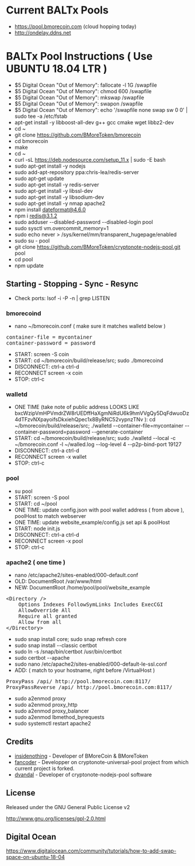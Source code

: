 Current BALTx Pools
======================
* https://pool.bmorecoin.com (cloud hopping today)
* http://ondelay.ddns.net


BALTx Pool Instructions ( Use UBUNTU 18.04 LTR )
======================
* $5 Digital Ocean "Out of Memory": fallocate -l 1G /swapfile
* $5 Digital Ocean "Out of Memory": chmod 600 /swapfile
* $5 Digital Ocean "Out of Memory": mkswap /swapfile
* $5 Digital Ocean "Out of Memory": swapon /swapfile
* $5 Digital Ocean "Out of Memory": echo '/swapfile none swap sw 0 0' | sudo tee -a /etc/fstab
* apt-get install -y libboost-all-dev g++ gcc cmake wget libbz2-dev
* cd ~
* git clone https://github.com/BMoreToken/bmorecoin
* cd bmorecoin
* make
* cd ~
* curl -sL https://deb.nodesource.com/setup_11.x | sudo -E bash
* sudo apt-get install -y nodejs
* sudo add-apt-repository ppa:chris-lea/redis-server
* sudo apt-get update
* sudo apt-get install -y redis-server
* sudo apt-get install -y libssl-dev
* sudo apt-get install -y libsodium-dev
* sudo apt-get install -y nmap apache2
* npm install dateformat@4.6.0
* npm i redis@3.1.2
* sudo adduser --disabled-password --disabled-login pool
* sudo sysctl vm.overcommit_memory=1
* sudo echo never > /sys/kernel/mm/transparent_hugepage/enabled
* sudo su - pool
* git clone https://github.com/BMoreToken/cryptonote-nodejs-pool.git pool
* cd pool
* npm update


## Starting - Stopping - Sync - Resync
* Check ports: lsof -i -P -n | grep LISTEN

### bmorecoind
* nano ~/bmorecoin.conf ( make sure it matches walletd below )
<pre>
container-file = mycontainer
container-password = password
</pre>
* START: screen -S coin
* START: cd ~/bmorecoin/build/release/src; sudo ./bmorecoind
* DISCONNECT: ctrl-a ctrl-d
* RECONNECT screen -x coin
* STOP: ctrl-c

### walletd
* ONE TIME (take note of public address LOOKS LIKE  bxcWzipVmHPVmdrZW8rUEDffHaXgmNiRdU6k9hmVVgQy5DqFdwuoDz4dTFzvNXpayoifsDkxiehQpec1x8ByRNC52vypnzTNv ): cd ~/bmorecoin/build/release/src; ./walletd --container-file=mycontainer --container-password=password --generate-container
* START:  cd ~/bmorecoin/build/release/src; sudo ./walletd  --local  -c ~/bmorecoin.conf -l ~/walled.log --log-level 4  --p2p-bind-port 19127
* DISCONNECT: ctrl-a ctrl-d
* RECONNECT screen -x wallet
* STOP: ctrl-c

### pool
* su pool
* START: screen -S pool
* START: cd ~/pool
* ONE TIME: update config.json with pool wallet address ( from above ), poolHost to match webserver
* ONE TIME: update website_example/config.js set api & poolHost
* START: node init.js
* DISCONNECT: ctrl-a ctrl-d
* RECONNECT screen -x pool
* STOP: ctrl-c

### apache2 ( one time )
* nano /etc/apache2/sites-enabled/000-default.conf
* OLD:  DocumentRoot /var/www/html
* NEW:  DocumentRoot /home/pool/pool/website_example
<pre>
&lt;Directory /&gt;
    Options Indexes FollowSymLinks Includes ExecCGI
    AllowOverride All
    Require all granted
    Allow from all
&lt;/Directory&gt;
</pre>

* sudo snap install core; sudo snap refresh core
* sudo snap install --classic certbot
* sudo ln -s /snap/bin/certbot /usr/bin/certbot
* sudo certbot --apache
* sudo nano /etc/apache2/sites-enabled/000-default-le-ssl.conf
* ADD: ( match to your hostname, right before /VirtualHost )
<pre>
ProxyPass /api/ http://pool.bmorecoin.com:8117/
ProxyPassReverse /api/ http://pool.bmorecoin.com:8117/
</pre>
* sudo a2enmod proxy
* sudo a2enmod proxy_http
* sudo a2enmod proxy_balancer
* sudo a2enmod lbmethod_byrequests
* sudo systemctl restart apache2

Credits
---------
* [insidenothing](//github.com/insidenothing) - Developer of BMoreCoin & BMoreToken
* [fancoder](//github.com/fancoder) - Developper on cryptonote-universal-pool project from which current project is forked.
* [dvandal](//github.com/dvandal) - Developer of cryptonote-nodejs-pool software

License
-------
Released under the GNU General Public License v2

http://www.gnu.org/licenses/gpl-2.0.html

Digital Ocean
--------------

https://www.digitalocean.com/community/tutorials/how-to-add-swap-space-on-ubuntu-18-04

